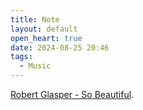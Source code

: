 ```yaml
---
title: Note
layout: default
open_heart: true
date: 2024-08-25 20:46
tags:
  - Music
---
```


[Robert Glasper - So Beautiful](https://youtu.be/GS2Y_CkaXP0).
